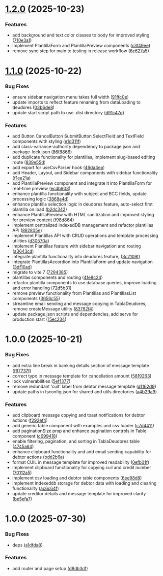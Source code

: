 # [1.2.0](https://github.com/nmoreno-dev/gestion-barrena/compare/v1.1.0...v1.2.0) (2025-10-23)

### Features

- add background and text color classes to body for improved styling ([710e3a1](https://github.com/nmoreno-dev/gestion-barrena/commit/710e3a1779a7351d42a0852b14b7cf418ef456c4))
- implement PlantillaForm and PlantillaPreview components ([c3f49ee](https://github.com/nmoreno-dev/gestion-barrena/commit/c3f49ee4420063f2250431066fe34ef4671c818f))
- remove sync step for main to testing in release workflow ([6c627a5](https://github.com/nmoreno-dev/gestion-barrena/commit/6c627a555a806727c2481909477a31bc3556b5a8))

# [1.1.0](https://github.com/nmoreno-dev/gestion-barrena/compare/v1.0.0...v1.1.0) (2025-10-22)

### Bug Fixes

- ensure sidebar navigation menu takes full width ([91ffc0e](https://github.com/nmoreno-dev/gestion-barrena/commit/91ffc0e3a64fbcd1f3c6b19169755230f108272c))
- update imports to reflect feature renaming from dataLoading to deudores ([03b6de8](https://github.com/nmoreno-dev/gestion-barrena/commit/03b6de8606dac42b3d6b1d187c7ff7c67e5bfac7))
- update start script path to use .dist directory ([d91c47d](https://github.com/nmoreno-dev/gestion-barrena/commit/d91c47df39fab83deb556f23d123dda90db84b9a))

### Features

- add Button CancelButton SubmitButton SelectField and TextField components with styling ([e1d311f](https://github.com/nmoreno-dev/gestion-barrena/commit/e1d311fadd4a25ee91cb821cad8e56ebb7bebce3))
- add class-variance-authority dependency to package.json and package-lock.json ([86f8866](https://github.com/nmoreno-dev/gestion-barrena/commit/86f8866d8d94b8a9c148b2cbe85eb4d602e298e0))
- add duplicate functionality for plantillas, implement slug-based editing route ([839e55d](https://github.com/nmoreno-dev/gestion-barrena/commit/839e55d37f766f9ed64cdedeea77897cfcf27871))
- add export for useCsvParser hook ([46da4ea](https://github.com/nmoreno-dev/gestion-barrena/commit/46da4eaa6d3b6d1922e8fe31863d2fe670f5c7da))
- add Header, Layout, and Sidebar components with sidebar functionality ([f1ea21a](https://github.com/nmoreno-dev/gestion-barrena/commit/f1ea21a4c2618335818e0631f5324bcef1d0180a))
- add PlantillaPreview component and integrate it into PlantillaForm for real-time preview ([ecdb903](https://github.com/nmoreno-dev/gestion-barrena/commit/ecdb9038c50685d14e2bd9a41417862402fd970a))
- enhance plantilla functionality with subject and BCC fields, update processing logic ([3868a4d](https://github.com/nmoreno-dev/gestion-barrena/commit/3868a4de575efffe7c2cffdb91a7002904c405cc))
- enhance plantilla selection logic in deudores feature, auto-select first plantilla on load ([b2dc342](https://github.com/nmoreno-dev/gestion-barrena/commit/b2dc34293626a0c78a4bc128743340cbe76ec62f))
- enhance PlantillaPreview with HTML sanitization and improved styling for preview content ([f98d864](https://github.com/nmoreno-dev/gestion-barrena/commit/f98d8645bffadd8f96208a29c70d116354610f97))
- implement centralized IndexedDB management and refactor plantillas API ([892805e](https://github.com/nmoreno-dev/gestion-barrena/commit/892805ef464eb069ae2ef00e76c7b5deda1d43da))
- implement Plantillas API with CRUD operations and template processing utilities ([d30570a](https://github.com/nmoreno-dev/gestion-barrena/commit/d30570a21e1c568fbaba1792fc07faa162b8ff66))
- implement Plantillas feature with sidebar navigation and routing ([a3643cd](https://github.com/nmoreno-dev/gestion-barrena/commit/a3643cd1c6b0454921c9c76d0686a40489beb5c4))
- integrate plantilla functionality into deudores feature, ([3c2109f](https://github.com/nmoreno-dev/gestion-barrena/commit/3c2109fd538f0c3686d4d8e186534afe6ef9fbe4))
- integrate PlantillasAccordion into PlantillaForm and update navigation ([3df10ad](https://github.com/nmoreno-dev/gestion-barrena/commit/3df10ad7b3bc43b70cceee77239700d49ab30abe))
- migrate to vite 7 ([7294385](https://github.com/nmoreno-dev/gestion-barrena/commit/7294385194c816d0a8fde248913e62a92478fb6f))
- plantillas components and routing ([41e8c24](https://github.com/nmoreno-dev/gestion-barrena/commit/41e8c24501c7bfafe0fa9def58d88e5df6ca0d4e))
- refactor plantilla components to use database queries, improve loading and error handling ([72d5b31](https://github.com/nmoreno-dev/gestion-barrena/commit/72d5b31f97fcca662bd337afd609e48e6d5f1188))
- remove preview functionality from Plantillas and PlantillasList components ([3656c55](https://github.com/nmoreno-dev/gestion-barrena/commit/3656c55ab36028ef848d4ce20ccf9886ac09770f))
- streamline email sending and message copying in TablaDeudores, remove createMessage utility ([83762f4](https://github.com/nmoreno-dev/gestion-barrena/commit/83762f4dbfd3373317ce851661a31f9b7d0fc2fb))
- update package.json scripts and dependencies, add serve for production start ([15ec234](https://github.com/nmoreno-dev/gestion-barrena/commit/15ec234c6686fd1f0aa63d0d396e96b6c2a92b82))

# 1.0.0 (2025-10-21)

### Bug Fixes

- add extra line break in banking details section of message template ([f97737f](https://github.com/nmoreno-dev/gestion-barrena/commit/f97737f30dc38a57e1976d46cc24b1cbc9db8d31))
- correct typo in message template for cancellation amount ([5819263](https://github.com/nmoreno-dev/gestion-barrena/commit/5819263ca1d298b8d50fd643f6f90a315a4e2ed0))
- lock vulnerabilities ([5ef1377](https://github.com/nmoreno-dev/gestion-barrena/commit/5ef13778040b67301f4e3dc56a4b9c5450ab7b9c))
- remove redundant 'cuit' label from debtor message template ([d1162d9](https://github.com/nmoreno-dev/gestion-barrena/commit/d1162d90ceec153d34099f0b52977de94ae7f0d9))
- update paths in tsconfig.json for shared and utils directories ([a4b29a9](https://github.com/nmoreno-dev/gestion-barrena/commit/a4b29a9732c070b4674899f170b3c767af3a4ee8))

### Features

- add clipboard message copying and toast notifications for debtor actions ([f292ef4](https://github.com/nmoreno-dev/gestion-barrena/commit/f292ef418481bf2c8c574c77d69e66b6f679e976))
- add generic table component with examples and csv loader ([c7d4411](https://github.com/nmoreno-dev/gestion-barrena/commit/c7d441156c82c86055cbdcea287a36183ebce69f))
- add paginationSize prop and enhance pagination controls in Table component ([c699418](https://github.com/nmoreno-dev/gestion-barrena/commit/c699418732f9b3439ce71ccac90b6573a9698ad8))
- enable filtering, pagination, and sorting in TablaDeudores table ([4745a64](https://github.com/nmoreno-dev/gestion-barrena/commit/4745a6480feda085b65096ec411e62f41682bf82))
- enhance clipboard functionality and add email sending capability for debtor actions ([bdd2b6a](https://github.com/nmoreno-dev/gestion-barrena/commit/bdd2b6a12645067a7bbc6fdbdb03e787435f0dba))
- format CUIL in message template for improved readability ([0efb01f](https://github.com/nmoreno-dev/gestion-barrena/commit/0efb01fa322172010fbc213d363bb17296eb024b))
- implement clipboard functionality for copying cuil and credit number ([70112a5](https://github.com/nmoreno-dev/gestion-barrena/commit/70112a5820dc6a91887d50682433d1e8374ac040))
- implement csv loading and debtor table components ([6ee98d8](https://github.com/nmoreno-dev/gestion-barrena/commit/6ee98d8e26e508d610adbee02a9db7a992d3099c))
- implement Indexeddb storage for debtor data with loading and clearing functionality ([ac6c64f](https://github.com/nmoreno-dev/gestion-barrena/commit/ac6c64f2500b56a86c4c4e4627584fa46cf7635a))
- update creditor details and message template for improved clarity ([be5efa7](https://github.com/nmoreno-dev/gestion-barrena/commit/be5efa77960092f27fe4b512369703a426311a2e))

# 1.0.0 (2025-07-30)

### Bug Fixes

- deps ([a1dfda8](https://github.com/Los-Galeses/Facturillo-app/commit/a1dfda831f15a4111a6ab81805f19e773fcd2410))

### Features

- add router and page setup ([d8db3df](https://github.com/Los-Galeses/Facturillo-app/commit/d8db3df1bcb1a9eb7b4876e3b123d32316178a5c))
